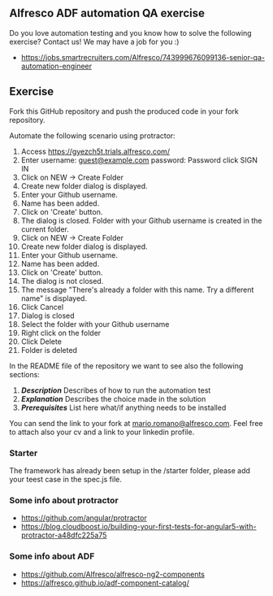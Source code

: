 ## Alfresco ADF automation QA exercise

Do you love automation testing and you know how to solve the following exercise? Contact us! We may have a job for you :)
* https://jobs.smartrecruiters.com/Alfresco/743999676099136-senior-qa-automation-engineer

## Exercise

Fork this GitHub repository and push the produced code in your fork repository. 

Automate the following scenario using protractor:

1. Access <https://gyezch5t.trials.alfresco.com/>
2. Enter
    username: guest@example.com
    password: Password
    click SIGN IN
3. Click on NEW -> Create Folder
4. Create new folder dialog is displayed.
5. Enter your Github username.
6. Name has been added.
7. Click on 'Create' button.
8. The dialog is closed. Folder with your Github username is created in the current folder.
9. Click on NEW -> Create Folder
10. Create new folder dialog is displayed.
11. Enter your Github username.
12. Name has been added.
13. Click on 'Create' button.
14. The dialog is not closed.
15. The message "There's already a folder with this name. Try a different name" is displayed.
16. Click Cancel
17. Dialog is closed
18. Select the folder with your Github username
19. Right click on the folder
20. Click Delete
21. Folder is deleted

In the README file of the repository we want to see also the following sections:

1. ***Description*** Describes of how to run the automation test
2. ***Explanation*** Describes the choice made in the solution
3. ***Prerequisites*** List here what/if anything needs to be installed

You can send the link to your fork at mario.romano@alfresco.com. Feel free to attach also your cv and a link to your linkedin profile.

### Starter
The framework has already been setup in the /starter folder, please add your teest case in the spec.js file.

### Some info about protractor
* https://github.com/angular/protractor
* https://blog.cloudboost.io/building-your-first-tests-for-angular5-with-protractor-a48dfc225a75

### Some info about ADF
* https://github.com/Alfresco/alfresco-ng2-components
* https://alfresco.github.io/adf-component-catalog/
